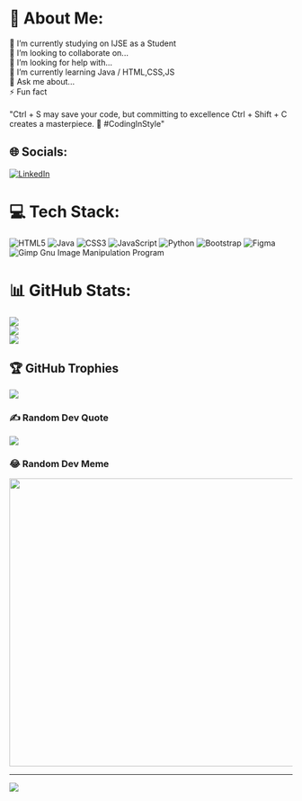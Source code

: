 # 💫 About Me:
🔭 I’m currently studying on IJSE as a Student <br>👯 I’m looking to collaborate on...<br>🤝 I’m looking for help with...<br>🌱 I’m currently learning Java / HTML,CSS,JS<br>💬 Ask me about...<br>⚡ Fun fact <br><br>"Ctrl + S may save your code, but committing to excellence Ctrl + Shift + C creates a masterpiece. 🚀 #CodingInStyle"


## 🌐 Socials:
[![LinkedIn](https://img.shields.io/badge/LinkedIn-%230077B5.svg?logo=linkedin&logoColor=white)](https://linkedin.com/in/ravindu-kariyawasam-598386204) 

# 💻 Tech Stack:
![HTML5](https://img.shields.io/badge/html5-%23E34F26.svg?style=for-the-badge&logo=html5&logoColor=white) ![Java](https://img.shields.io/badge/java-%23ED8B00.svg?style=for-the-badge&logo=java&logoColor=white) ![CSS3](https://img.shields.io/badge/css3-%231572B6.svg?style=for-the-badge&logo=css3&logoColor=white) ![JavaScript](https://img.shields.io/badge/javascript-%23323330.svg?style=for-the-badge&logo=javascript&logoColor=%23F7DF1E) ![Python](https://img.shields.io/badge/python-3670A0?style=for-the-badge&logo=python&logoColor=ffdd54) ![Bootstrap](https://img.shields.io/badge/bootstrap-%23563D7C.svg?style=for-the-badge&logo=bootstrap&logoColor=white) 	![Figma](https://img.shields.io/badge/figma-%23F24E1E.svg?style=for-the-badge&logo=figma&logoColor=white) ![Gimp Gnu Image Manipulation Program](https://img.shields.io/badge/Gimp-657D8B?style=for-the-badge&logo=gimp&logoColor=FFFFFF)
# 📊 GitHub Stats:
![](https://github-readme-stats.vercel.app/api?username=Ravinduyas&theme=dark&hide_border=true&include_all_commits=true&count_private=false)<br/>
![](https://github-readme-streak-stats.herokuapp.com/?user=Ravinduyas&theme=dark&hide_border=true)<br/>
![](https://github-readme-stats.vercel.app/api/top-langs/?username=Ravinduyas&theme=dark&hide_border=true&include_all_commits=true&count_private=false&layout=compact)

## 🏆 GitHub Trophies
![](https://github-profile-trophy.vercel.app/?username=Ravinduyas&theme=radical&no-frame=true&no-bg=false&margin-w=4)

### ✍️ Random Dev Quote
![](https://quotes-github-readme.vercel.app/api?type=horizontal&theme=dark)

### 😂 Random Dev Meme
<img src="https://rm.up.railway.app/" width="512px"/>

---
[![](https://visitcount.itsvg.in/api?id=Ravinduyas&icon=2&color=1)](https://visitcount.itsvg.in)

<!-- Proudly created with GPRM ( https://gprm.itsvg.in ) -->
